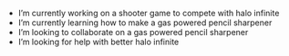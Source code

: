 -  I’m currently working on a shooter game to compete with halo infinite
-  I’m currently learning how to make a gas powered pencil sharpener
-  I’m looking to collaborate on a gas powered pencil sharpener
-  I’m looking for help with better halo infinite
